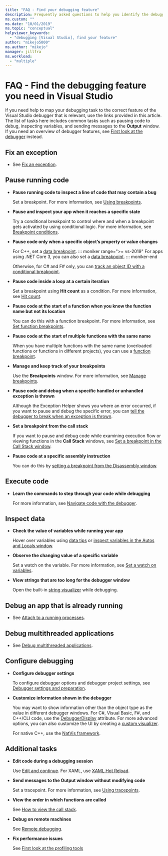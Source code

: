 ```yaml
---
title: "FAQ - Find your debugging feature"
description: Frequently asked questions to help you identify the debugger feature that will help you debug your app
ms.custom: ""
ms.date: "10/01/2019"
ms.topic: "conceptual"
helpviewer_keywords:
  - "debugging [Visual Studio], find your feature"
author: "mikejo5000"
ms.author: "mikejo"
manager: jillfra
ms.workload:
  - "multiple"
---
```

# FAQ - Find the debugging feature you need in Visual Studio

If you need help to map your debugging task to the correct feature of the Visual Studio debugger that is relevant, use the links provided in this article. The list of tasks here includes common tasks such as pausing code to debug, inspecting variables, and sending messages to the **Output** window. If you need an overview of debugger features, see [First look at the debugger](debugger-feature-tour.md) instead.

## Fix an exception

- See [Fix an exception](write-better-code-with-visual-studio.md#fix-an-exception).

## Pause running code

- **Pause running code to inspect a line of code that may contain a bug**

  Set a breakpoint. For more information, see [Using breakpoints](using-breakpoints.md).

- **Pause and inspect your app when it reaches a specific state**

  Try a conditional breakpoint to control where and when a breakpoint gets activated by using conditional logic. For more information, see [Breakpoint conditions](using-breakpoints.md#breakpoint-conditions).

- **Pause code only when a specific object’s property or value changes**

  For C++, set a [data breakpoint](using-breakpoints.md#BKMK_set_a_data_breakpoint_native_cplusplus). 
  ::: moniker range=">= vs-2019"
  For apps using .NET Core 3, you can also set a [data breakpoint](using-breakpoints.md#BKMK_set_a_data_breakpoint_managed).
  ::: moniker-end

  Otherwise, for C# and F# only, you can [track an object ID with a conditional breakpoint](using-breakpoints.md#using-object-ids-in-breakpoint-conditions-c-and-f).

- **Pause code inside a loop at a certain iteration**

  Set a breakpoint using **Hit count** as a condition. For more information, see [Hit count](using-breakpoints.md#set-a-hit-count-condition).

- **Pause code at the start of a function when you know the function name but not its location**

  You can do this with a function breakpoint. For more information, see [Set function breakpoints](using-breakpoints.md#BKMK_Set_a_breakpoint_in_a_source_file).

- **Pause code at the start of multiple functions with the same name**

  When you have multiple functions with the same name (overloaded functions or functions in different projects), you can use a [function breakpoint](using-breakpoints.md#BKMK_Set_a_breakpoint_in_a_source_file).

- **Manage and keep track of your breakpoints**

  Use the **Breakpoints** window. For more information, see [Manage breakpoints](using-breakpoints.md#BKMK_Specify_advanced_properties_of_a_breakpoint_).

- **Pause code and debug when a specific handled or unhandled exception is thrown**

  Although the Exception Helper shows you where an error occurred, if you want to pause and debug the specific error, you can [tell the debugger to break when an exception is thrown](managing-exceptions-with-the-debugger.md#tell-the-debugger-to-break-when-an-exception-is-thrown).

- **Set a breakpoint from the call stack**

  If you want to pause and debug code while examining execution flow or viewing functions in the **Call Stack** windows, see [Set a breakpoint in the Call Stack window](using-breakpoints.md#BKMK_Set_a_breakpoint_from_debugger_windows).

- **Pause code at a specific assembly instruction**

  You can do this by [setting a breakpoint from the Disassembly window](using-breakpoints.md#BKMK_Set_a_breakpoint_from_debugger_windows).

## Execute code

- **Learn the commands to step through your code while debugging**

  For more information, see [Navigate code with the debugger](navigating-through-code-with-the-debugger.md).

## Inspect data

- **Check the value of variables while running your app**

  Hover over variables using [data tips](view-data-values-in-data-tips-in-the-code-editor.md) or [inspect variables in the Autos and Locals window](autos-and-locals-windows.md).

- **Observe the changing value of a specific variable**

  Set a watch on the variable. For more information, see [Set a watch on variables](watch-and-quickwatch-windows.md).

- **View strings that are too long for the debugger window**

  Open the built-in [string visualizer](view-strings-visualizer.md) while debugging.

## Debug an app that is already running

- See [Attach to a running processes](attach-to-running-processes-with-the-visual-studio-debugger.md).

## Debug multithreaded applications

- See [Debug multithreaded applications](debug-multithreaded-applications-in-visual-studio.md).

## Configure debugging

- **Configure debugger settings**

  To configure debugger options and debugger project settings, see [Debugger settings and preparation](debugger-settings-and-preparation.md).

- **Customize information shown in the debugger**

  You may want to show information other than the object type as the value in different debugger windows. For C#, Visual Basic, F#, and C++/CLI code, use the [DebuggerDisplay](using-the-debuggerdisplay-attribute.md) attribute. For more advanced options, you can also customize the UI by creating a [custom visualizer](create-custom-visualizers-of-data.md).

  For native C++, use the [NatVis framework](create-custom-views-of-native-objects.md).

## Additional tasks

- **Edit code during a debugging session**

  Use [Edit and continue](edit-and-continue.md). For XAML, use [XAML Hot Reload](../xaml-tools/xaml-hot-reload.md).

- **Send messages to the Output window without modifying code**

  Set a tracepoint. For more information, see [Using tracepoints](using-tracepoints.md).

- **View the order in which functions are called**

  See [How to view the call stack](how-to-use-the-call-stack-window.md).

- **Debug on remote machines**

  See [Remote debugging](remote-debugging.md).

- **Fix performance issues**

  See [First look at the profiling tools](../profiling/profiling-feature-tour.md)

